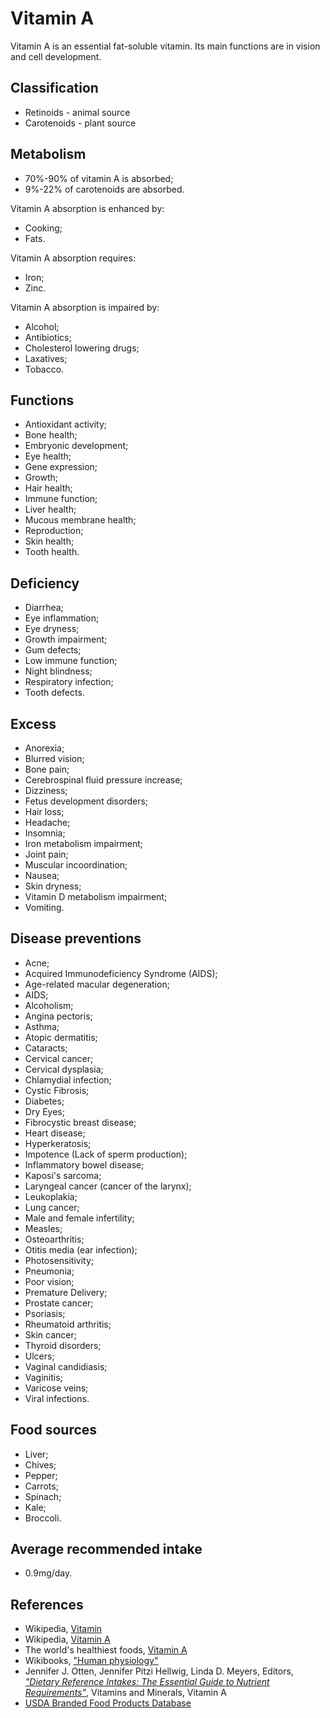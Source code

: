 # Vitamin A
Vitamin A is an essential fat-soluble vitamin. Its main functions are in vision and cell development.

## Classification
- Retinoids - animal source
- Carotenoids - plant source

## Metabolism
- 70%-90% of vitamin A is absorbed;
- 9%-22% of carotenoids are absorbed.

Vitamin A absorption is enhanced by:
- Cooking;
- Fats.

Vitamin A absorption requires:
- Iron;
- Zinc.

Vitamin A absorption is impaired by:
- Alcohol;
- Antibiotics;
- Cholesterol lowering drugs;
- Laxatives;
- Tobacco.

## Functions
- Antioxidant activity;
- Bone health;
- Embryonic development;
- Eye health;
- Gene expression;
- Growth;
- Hair health;
- Immune function;
- Liver health;
- Mucous membrane health;
- Reproduction;
- Skin health;
- Tooth health.

## Deficiency
- Diarrhea;
- Eye inflammation;
- Eye dryness;
- Growth impairment;
- Gum defects;
- Low immune function;
- Night blindness;
- Respiratory infection;
- Tooth defects.

## Excess
- Anorexia;
- Blurred vision;
- Bone pain;
- Cerebrospinal fluid pressure increase;
- Dizziness;
- Fetus development disorders;
- Hair loss;
- Headache;
- Insomnia;
- Iron metabolism impairment;
- Joint pain;
- Muscular incoordination;
- Nausea;
- Skin dryness;
- Vitamin D metabolism impairment;
- Vomiting.

## Disease preventions
- Acne;
- Acquired Immunodeficiency Syndrome (AIDS);
- Age-related macular degeneration;
- AIDS;
- Alcoholism;
- Angina pectoris;
- Asthma;
- Atopic dermatitis;
- Cataracts;
- Cervical cancer;
- Cervical dysplasia;
- Chlamydial infection;
- Cystic Fibrosis;
- Diabetes;
- Dry Eyes;
- Fibrocystic breast disease;
- Heart disease;
- Hyperkeratosis;
- Impotence (Lack of sperm production);
- Inflammatory bowel disease;
- Kaposi's sarcoma;
- Laryngeal cancer (cancer of the larynx);
- Leukoplakia;
- Lung cancer;
- Male and female infertility;
- Measles;
- Osteoarthritis;
- Otitis media (ear infection);
- Photosensitivity;
- Pneumonia;
- Poor vision;
- Premature Delivery;
- Prostate cancer;
- Psoriasis;
- Rheumatoid arthritis;
- Skin cancer;
- Thyroid disorders;
- Ulcers;
- Vaginal candidiasis;
- Vaginitis;
- Varicose veins;
- Viral infections.

## Food sources
- Liver;
- Chives;
- Pepper;
- Carrots;
- Spinach;
- Kale;
- Broccoli.

## Average recommended intake
- 0.9mg/day.

## References
- Wikipedia, [Vitamin](https://en.wikipedia.org/wiki/Vitamin)
- Wikipedia, [Vitamin A](https://en.wikipedia.org/wiki/Vitamin_A)
- The world's healthiest foods, [Vitamin A](http://www.whfoods.com/genpage.php?tname=nutrient&dbid=106)
- Wikibooks, ["Human physiology"](https://en.Wikibooks.org/wiki/Human_Physiology/Nutrition#Vitamins)
- Jennifer J. Otten, Jennifer Pitzi Hellwig, Linda D. Meyers, Editors, [_"Dietary Reference Intakes: The Essential Guide to Nutrient Requirements"_](https://www.amazon.com/Dietary-Reference-Intakes-Essential-Requirements/dp/0309157420), Vitamins and Minerals, Vitamin A
- [USDA Branded Food Products Database](https://ndb.nal.usda.gov/ndb/nutrients/report/nutrientsfrm?max=1000&offset=0&totCount=0&nutrient1=320&nutrient2=&nutrient3=&subset=0&sort=c&measureby=g)